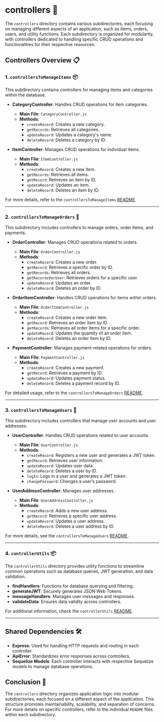 # controllers 📂

The `controllers` directory contains various subdirectories, each focusing on managing different aspects of an application, such as items, orders, users, and utility functions.
Each subdirectory is organized for modularity, with controllers dedicated to handling specific CRUD operations and functionalities for their respective resources.

## Controllers Overview 📋

### 1. `controllersToManageItems` 📦

This subdirectory contains controllers for managing items and categories within the database.

-   **CategoryController**: Handles CRUD operations for item categories.

    -   **Main File**: `CategoryController.js`
    -   **Methods**:
        -   `createRecord`: Creates a new category.
        -   `getRecords`: Retrieves all categories.
        -   `updateRecord`: Updates a category's name.
        -   `deleteRecord`: Deletes a category by ID.

-   **ItemController**: Manages CRUD operations for individual items.
    -   **Main File**: `ItemController.js`
    -   **Methods**:
        -   `createRecord`: Creates a new item.
        -   `getRecords`: Retrieves all items.
        -   `getRecord`: Retrieves an item by ID.
        -   `updateRecord`: Updates an item.
        -   `deleteRecord`: Deletes an item by ID.

For more details, refer to the `controllersToManageItems` [README](controllersToManageItems/readme.md).

---

### 2. `controllersToManageOrders` 🛒

This subdirectory includes controllers to manage orders, order items, and payments.

-   **OrderController**: Manages CRUD operations related to orders.

    -   **Main File**: `OrderController.js`
    -   **Methods**:
        -   `createRecord`: Creates a new order.
        -   `getRecord`: Retrieves a specific order by ID.
        -   `getRecords`: Retrieves all orders.
        -   `getRecordsPerUser`: Retrieves orders for a specific user.
        -   `updateRecord`: Updates an order.
        -   `deleteRecord`: Deletes an order by ID.

-   **OrderItemController**: Handles CRUD operations for items within orders.

    -   **Main File**: `OrderItemController.js`
    -   **Methods**:
        -   `createRecord`: Creates a new order item.
        -   `getRecord`: Retrieves an order item by ID.
        -   `getRecords`: Retrieves all order items for a specific order.
        -   `updateRecord`: Updates the quantity of an order item.
        -   `deleteRecord`: Deletes an order item by ID.

-   **PaymentController**: Manages payment-related operations for orders.
    -   **Main File**: `PaymentController.js`
    -   **Methods**:
        -   `createRecord`: Creates a new payment.
        -   `getRecord`: Retrieves a payment by ID.
        -   `updateRecord`: Updates payment status.
        -   `deleteRecord`: Deletes a payment record by ID.

For detailed usage, refer to the `controllersToManageOrders` [README](controllersToManageOrders/readme.md).

---

### 3. `controllersToManageUsers` 👤

This subdirectory includes controllers that manage user accounts and user addresses.

-   **UserController**: Handles CRUD operations related to user accounts.

    -   **Main File**: `UserController.js`
    -   **Methods**:
        -   `createRecord`: Registers a new user and generates a JWT token.
        -   `getRecord`: Retrieves user information.
        -   `updateRecord`: Updates user data.
        -   `deleteRecord`: Deletes a user by ID.
        -   `logIn`: Logs in a user and generates a JWT token.
        -   `changePassword`: Changes a user’s password.

-   **UserAddressController**: Manages user addresses.
    -   **Main File**: `UserAddressController.js`
    -   **Methods**:
        -   `createRecord`: Adds a new user address.
        -   `getRecord`: Retrieves a specific user address.
        -   `updateRecord`: Updates a user address.
        -   `deleteRecord`: Deletes a user address by ID.

For more details, see the `controllersToManageUsers` [README](controllersToManageUsers/readme.md).

---

### 4. `controllerUtils` 📦

The `controllerUtils` directory provides utility functions to streamline common operations such as database queries, JWT generation, and data validation.

-   **findHandlers**: Functions for database querying and filtering.
-   **generateJWT**: Securely generates JSON Web Tokens.
-   **messageHandlers**: Manages user messages and responses.
-   **validateData**: Ensures data validity across controllers.

For additional information, check the `controllerUtils` [README](controllerUtils/readme.md).

---

## Shared Dependencies 🛠️

-   **Express**: Used for handling HTTP requests and routing in each controller.
-   **ApiError**: Standardizes error responses across controllers.
-   **Sequelize Models**: Each controller interacts with respective Sequelize models to manage database operations.

## Conclusion 🚀

The `controllers` directory organizes application logic into modular subdirectories, each focused on a different aspect of the application.
This structure promotes maintainability, scalability, and separation of concerns.
For more details on specific controllers, refer to the individual `README` files within each subdirectory.
